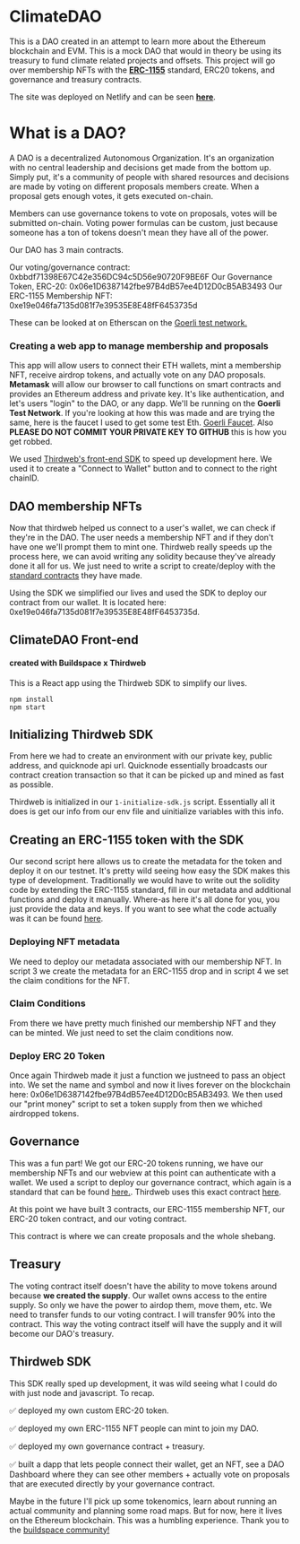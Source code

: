 # ClimateDAO
This is a DAO created in an attempt to learn more about the Ethereum blockchain and EVM. This is a mock DAO that would in theory be using its treasury to fund climate related projects and offsets. This project will go over membership NFTs with the <a href="https://ethereum.org/en/developers/docs/standards/tokens/erc-1155/"><b>ERC-1155</b></a> standard, ERC20 tokens, and governance and treasury contracts.

The site was deployed on Netlify and can be seen <a href="https://legendary-beignet-2835dd.netlify.app/"><b>here</b></a>.

# What is a DAO?
A DAO is a decentralized Autonomous Organization. It's an organization with no central leadership and decisions get made from the bottom up. 
Simply put, it's a community of people with shared resources and decisions are made by voting on different proposals members create.
When a proposal gets enough votes, it gets executed on-chain.

Members can use governance tokens to vote on proposals, votes will be submitted on-chain. Voting power formulas can be custom, just because someone has a ton of tokens doesn't mean they have all of the power.

Our DAO has 3 main contracts.

Our voting/governance contract: 0xbbdf71398E67C42e356DC94c5D56e90720F9BE6F
Our Governance Token, ERC-20: 0x06e1D6387142fbe97B4dB57ee4D12D0cB5AB3493
Our ERC-1155 Membership NFT: 0xe19e046fa7135d081f7e39535E8E48fF6453735d

These can be looked at on Etherscan on the <a href="https://goerli.etherscan.io/token/0x06e1d6387142fbe97b4db57ee4d12d0cb5ab3493?a=0xbbdf71398E67C42e356DC94c5D56e90720F9BE6F">Goerli test network.</a>

### Creating a web app to manage membership and proposals
This app will allow users to connect their ETH wallets, mint a membership NFT, receive airdrop tokens, and actually vote on any DAO proposals.
<b>Metamask</b> will allow our browser to call functions on smart contracts and provides an Ethereum address and private key. It's like authentication, and let's
users "login" to the DAO, or any dapp. We'll be running on the <b>Goerli Test Network</b>. If you're looking at how this was made and are trying the same, here
is the faucet I used to get some test Eth. <a href="https://goerlifaucet.com/">Goerli Faucet</a>. Also <b>PLEASE DO NOT COMMIT YOUR PRIVATE KEY TO GITHUB</b> this is how you get robbed.

We used <a href="https://portal.thirdweb.com/sdk">Thirdweb's front-end SDK</a> to speed up development here. We used it to create a "Connect to Wallet" button and to connect to the right chainID.

## DAO membership NFTs
Now that thirdweb helped us connect to a user's wallet, we can check if they're in the DAO. The user needs a membership NFT and if they don't have one we'll 
prompt them to mint one. Thirdweb really speeds up the process here, we can avoid writing any solidity because they've already done it all for us.
We just need to write a script to create/deploy with the <a href="https://github.com/thirdweb-dev/contracts">standard contracts</a> they have made.

Using the SDK we simplified our lives and used the SDK to deploy our contract from our wallet. 
It is located here: 0xe19e046fa7135d081f7e39535E8E48fF6453735d.

## ClimateDAO Front-end 
#### created with Buildspace x Thirdweb
This is a React app using the Thirdweb SDK to simplify our lives.

```
npm install
npm start
```
## Initializing Thirdweb SDK
From here we had to create an environment with our private key, public address, and quicknode api url. 
Quicknode essentially broadcasts our contract creation transaction so that it can be picked up and mined as fast as possible.

Thirdweb is initialized in our ```1-initialize-sdk.js``` script. Essentially all it does is get our info from our env file and uinitialize 
variables with this info.

## Creating an ERC-1155 token with the SDK
Our second script here allows us to create the metadata for the token and deploy it on our testnet. It's pretty wild
seeing how easy the SDK makes this type of development. Traditionally we would have to write out the solidity code by extending the ERC-1155 standard,
fill in our metadata and additional functions and deploy it manually. Where-as here it's all done for you, you just provide the data and keys.
If you want to see what the code actually was it can be found <a href="https://github.com/thirdweb-dev/contracts/blob/main/contracts/drop/DropERC1155.sol?utm_source=buildspace.so&utm_medium=buildspace_project">here</a>.

### Deploying NFT metadata
We need to deploy our metadata associated with our membership NFT. In script 3 we create the metadata for an ERC-1155 drop and in script 4
we set the claim conditions for the NFT.

### Claim Conditions
From there we have pretty much finished our membership NFT and they can be minted. We just need to set the claim conditions now. 

### Deploy ERC 20 Token
Once again Thirdweb made it just a function we justneed to pass an object into. We set the name and symbol and now it lives forever on the blockchain 
here: 0x06e1D6387142fbe97B4dB57ee4D12D0cB5AB3493. We then used our "print money" script to set a token supply from then we whiched airdropped tokens.

## Governance
This was a fun part! We got our ERC-20 tokens running, we have our membership NFTs and our webview at this point can authenticate with a wallet.
We used a script to deploy our governance contract, which again is a standard that can be found <a href="https://docs.openzeppelin.com/contracts/4.x/api/governance?utm_source=buildspace.so&utm_medium=buildspace_project">here.</a>. Thirdweb uses this exact contract <a href="https://github.com/thirdweb-dev/contracts/blob/main/contracts/vote/VoteERC20.sol?utm_source=buildspace.so&utm_medium=buildspace_project">here</a>.

At this point we have built 3 contracts, our ERC-1155 membership NFT, our ERC-20 token contract, and our voting contract.

This contract is where we can create proposals and the whole shebang. 

## Treasury
The voting contract itself doesn't have the ability to move tokens around because <b>we created the supply</b>. Our wallet owns access to the entire
supply. So only we have the power to airdop them, move them, etc. We need to transfer funds to our voting contract. 
I will transfer 90% into the contract. This way the voting contract itself will have the supply and it will become our DAO's treasury.


## Thirdweb SDK
This SDK really sped up development, it was wild seeing what I could do with just node and javascript.
To recap.

✅ deployed my own custom ERC-20 token.

✅ deployed my own ERC-1155 NFT people can mint to join my DAO.

✅ deployed my own governance contract + treasury.

✅ built a dapp that lets people connect their wallet, get an NFT, see a DAO Dashboard where they can see other members + actually vote on proposals that are executed directly by your governance contract.

Maybe in the future I'll pick up some tokenomics, learn about running an actual community and planning some road maps. But for now, here it lives on
the Ethereum blockchain. This was a humbling experience. Thank you to the <a href="https://buildspace.so/">buildspace community!</a>